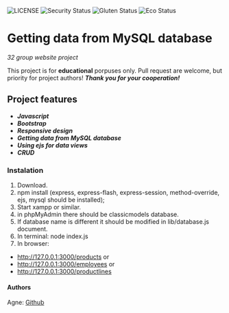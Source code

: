 ![LICENSE](https://img.shields.io/badge/license-MIT-blue.svg?style=flat-square)
![Security Status](https://img.shields.io/security-headers?label=Security&url=https%3A%2F%2Fgithub.com&style=flat-square)
![Gluten Status](https://img.shields.io/badge/Gluten-Free-green.svg)
![Eco Status](https://img.shields.io/badge/ECO-Friendly-green.svg)

# Getting data from MySQL database

_32 group website project_

This project is for **educational** porpuses only. Pull request are welcome, but priority for project authors! **_Thank you for your cooperation!_**

## Project features

-   **_Javascript_**
-   **_Bootstrap_**
-   **_Responsive design_**
-   **_Getting data from MySQL database_**
-   **_Using ejs for data views_**
-   **_CRUD_**

### Instalation

1. Download.
2. npm install (express, express-flash, express-session, method-override, ejs, mysql should be installed);
3. Start xampp or similar.
4. in phpMyAdmin there should be classicmodels database.
5. If database name is different it should be modified in lib/database.js document.
6. In terminal: node index.js
7. In browser:

-   http://127.0.0.1:3000/products
    or
-   http://127.0.0.1:3000/employees
    or
-   http://127.0.0.1:3000/productlines

#### Authors

Agne: [Github](https://github.com/agnekauk)
